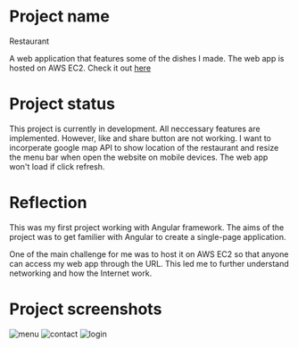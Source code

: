 # Project name
Restaurant

A web application that features some of the dishes I made. The web app is hosted on AWS EC2. Check it out [here](http://nhanproj.com/)

# Project status
This project is currently in development. All neccessary features are implemented. However, like and share button are not working. I want to incorperate google map API to show location of the restaurant and resize the menu bar when open the website on mobile devices. The web app won't load if click refresh.

# Reflection
This was my first project working with Angular framework. The aims of the project was to get familier with Angular to create a single-page application. 

One of the main challenge for me was to host it on AWS EC2 so that anyone can access my web app through the URL. This led me to further understand networking and how the Internet work. 

# Project screenshots
![menu](https://user-images.githubusercontent.com/76593076/183557416-48df38e3-24cc-4e11-a53e-d6665ccf4f9c.JPG)
![contact](https://user-images.githubusercontent.com/76593076/183557436-0ab10336-7dab-42af-88bf-23c5d041f9a9.JPG)
![login](https://user-images.githubusercontent.com/76593076/183557444-8ebd6f46-4035-4b36-a8a5-74ce60a8f140.JPG)
